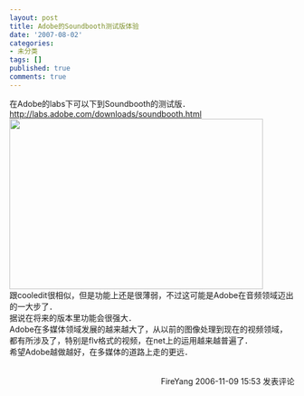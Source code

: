 ```yaml
---
layout: post
title: Adobe的Soundbooth测试版体验
date: '2007-08-02'
categories:
- 未分类
tags: []
published: true
comments: true
---
```

<p><p>在Adobe的labs下可以下到Soundbooth的测试版．<br /><a href="http://labs.adobe.com/downloads/soundbooth.html">http://labs.adobe.com/downloads/soundbooth.html</a><br /><img height="301" alt="" src="http://www.cnblogs.com/images/cnblogs_com/fireyang/asd.jpg" width="448" border="0" /><br />跟cooledit很相似，但是功能上还是很薄弱，不过这可能是Adobe在音频领域迈出的一大步了．<br />据说在将来的版本里功能会很强大．<br />Adobe在多媒体领域发展的越来越大了，从以前的图像处理到现在的视频领域，都有所涉及了，特别是flv格式的视频，在net上的运用越来越普遍了．<br />希望Adobe越做越好，在多媒体的道路上走的更远．</p>
<img src="http://www.cnblogs.com/FireYang/aggbug/555445.html" width="1" height="1" /><br /><br /><div align="right"><a style="text-decoration:none;" href="http://FireYang.cnblogs.com/" target="_blank">FireYang</a> 2006-11-09 15:53 <a href="http://www.cnblogs.com/FireYang/archive/2006/11/09/555445.html#Feedback" target="_blank" style="text-decoration:none;">发表评论</a></div></p>
